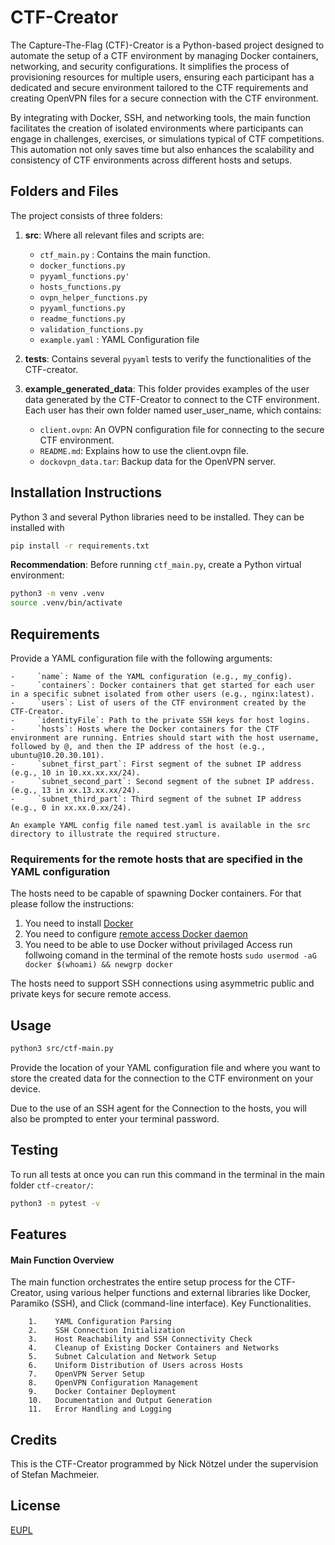 # CTF-Creator

The Capture-The-Flag (CTF)-Creator is a Python-based project designed to automate the setup of a CTF environment by managing Docker containers, networking, and security configurations. It simplifies the process of provisioning resources for multiple users, ensuring each participant has a dedicated and secure environment tailored to the CTF requirements and creating OpenVPN files for a secure connection with the CTF environment.

By integrating with Docker, SSH, and networking tools, the main function facilitates the creation of isolated environments where participants can engage in challenges, exercises, or simulations typical of CTF competitions. This automation not only saves time but also enhances the scalability and consistency of CTF environments across different hosts and setups.

## Folders and Files

The project consists of three folders:
1. **src**: Where all relevant files and scripts are:
    - `ctf_main.py` : Contains the main function.
    - `docker_functions.py`
    - `pyyaml_functions.py'`
    - `hosts_functions.py`
    - `ovpn_helper_functions.py`
    - `pyyaml_functions.py`
    - `readme_functions.py`
    - `validation_functions.py`
    - `example.yaml` : YAML Configuration file

2. **tests**: Contains several `pyyaml` tests to verify the functionalities of the CTF-creator.
3. **example_generated_data**: This folder provides examples of the user data generated by the CTF-Creator to connect to the CTF environment. Each user has their own folder named user_user_name, which contains:

   - `client.ovpn`: An OVPN configuration file for connecting to the secure CTF environment.
   - `README.md`: Explains how to use the client.ovpn file.
   - `dockovpn_data.tar`: Backup data for the OpenVPN server.

## Installation Instructions

Python 3 and several Python libraries need to be installed. They can be installed with
```bash
pip install -r requirements.txt
```

**Recommendation**: Before running `ctf_main.py`, create a Python virtual environment:
```bash
python3 -m venv .venv
source .venv/bin/activate
```
## Requirements 
Provide a YAML configuration file with the following arguments:

    -     `name`: Name of the YAML configuration (e.g., my_config).
    -     `containers`: Docker containers that get started for each user in a specific subnet isolated from other users (e.g., nginx:latest).
    -     `users`: List of users of the CTF environment created by the CTF-Creator.
    -     `identityFile`: Path to the private SSH keys for host logins.
    -     `hosts`: Hosts where the Docker containers for the CTF environment are running. Entries should start with the host username, followed by @, and then the IP address of the host (e.g., ubuntu@10.20.30.101).
    -     `subnet_first_part`: First segment of the subnet IP address (e.g., 10 in 10.xx.xx.xx/24).
    -     `subnet_second_part`: Second segment of the subnet IP address. (e.g., 13 in xx.13.xx.xx/24).
    -     `subnet_third_part`: Third segment of the subnet IP address (e.g., 0 in xx.xx.0.xx/24).
   
    An example YAML config file named test.yaml is available in the src directory to illustrate the required structure.

### Requirements for the remote hosts that are specified in the YAML configuration 
The hosts need to be capable of spawning Docker containers. For that please follow the instructions: 
1. You need to install [Docker](https://docs.docker.com/engine/install/ubuntu/)
2. You need to configure [remote access Docker daemon](https://docs.docker.com/engine/daemon/remote-access/)
3. You need to be able to use Docker without privilaged Access run follwoing comand in the terminal of the remote hosts ```
sudo usermod -aG docker $(whoami) && newgrp docker  ```      

The hosts need to support SSH connections using asymmetric public and private keys for secure remote access.

## Usage

```bash
python3 src/ctf-main.py
```

Provide the location of your YAML configuration file and where you want to store the created data for the connection to the CTF environment on your device.

Due to the use of an SSH agent for the Connection to the hosts, you will also be prompted to enter your terminal password.

## Testing
To run all tests at once you can run this command in the terminal in the main folder `ctf-creator/`:
```bash
python3 -m pytest -v 
```

## Features

#### Main Function Overview

The main function orchestrates the entire setup process for the CTF-Creator, using various helper functions and external libraries like Docker, Paramiko (SSH), and Click (command-line interface).
Key Functionalities.

        1.    YAML Configuration Parsing
        2.    SSH Connection Initialization
        3.    Host Reachability and SSH Connectivity Check
        4.    Cleanup of Existing Docker Containers and Networks
        5.    Subnet Calculation and Network Setup
        6.    Uniform Distribution of Users across Hosts
        7.    OpenVPN Server Setup
        8.    OpenVPN Configuration Management
        9.    Docker Container Deployment
        10.   Documentation and Output Generation
        11.   Error Handling and Logging
        
## Credits

This is the CTF-Creator programmed by Nick Nötzel under the supervision of Stefan Machmeier.

## License
[EUPL](https://joinup.ec.europa.eu/sites/default/files/custom-page/attachment/2020-03/EUPL-1.2%20EN.txt)


